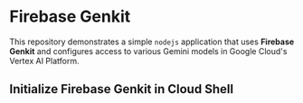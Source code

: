 # Firebase Genkit

This repository demonstrates a simple `nodejs` application that uses __Firebase Genkit__ and configures access to various Gemini models in Google Cloud's Vertex AI Platform.

## Initialize Firebase Genkit in Cloud Shell

